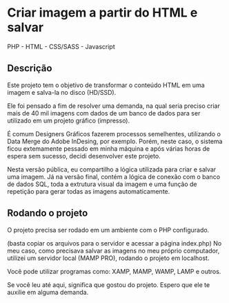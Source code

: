 <h1>Criar imagem a partir do HTML e salvar</h1>
PHP - HTML - CSS/SASS - Javascript

## Descrição
Este projeto tem o objetivo de transformar o conteúdo HTML em uma imagem e salva-la no disco (HD/SSD).

Ele foi pensado a fim de resolver uma demanda, na qual seria preciso criar mais de 40 mil imagens com dados de um banco de dados para ser utilizado em um projeto gráfico (impresso).

É comum Designers Gráficos fazerem processos semelhentes, utilizando o Data Merge do Adobe InDesing, por exemplo.
Porém, neste caso, o sistema ficou extemamente pessado em minha máquina e após várias horas de espera sem sucesso, decidi desenvolver este projeto.

Nesta versão pública, eu compartilho a lógica utilizada para criar e salvar uma imagem.
Já na versão final, contém a lógica de conexão com o banco de dados SQL, toda a extrutura visual da imagem e uma função de repetição para gerar todas as imagens automaticamente.

## Rodando o projeto
O projeto precisa ser rodado em um ambiente com o PHP configurado.

(basta copiar os arquivos para o servidor e acessar a página index.php)
No meu caso, como precisava salvar as imagens no meu próprio computador, utilizei um servidor local (MAMP PRO), rodando o projeto em localhost.

Você pode utilizar programas como: XAMP, MAMP, WAMP, LAMP e outros.

Se você leu até aqui, significa que gostou do projeto.
Espero que ele te auxilie em alguma demanda.